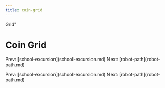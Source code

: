 ```yaml
---
title: coin-grid
---
```


Grid\"

# Coin Grid

Prev: \[school-excursion](school-excursion.md)
Next: \[robot-path](robot-path.md)

Prev: \[school-excursion](school-excursion.md)
Next: \[robot-path](robot-path.md)
